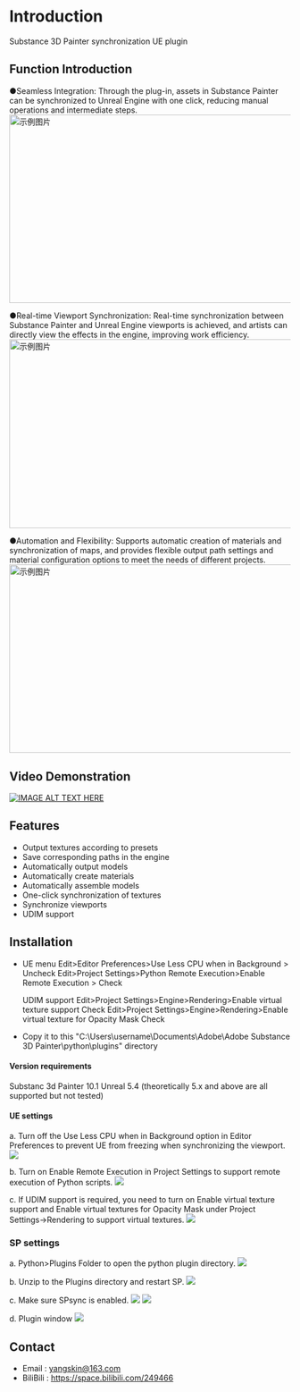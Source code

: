# Introduction

Substance 3D Painter synchronization UE plugin<br>

## Function Introduction
●Seamless Integration:
Through the plug-in, assets in Substance Painter can be synchronized to Unreal Engine with one click, reducing manual operations and intermediate steps.
<img src="doc/1.gif" width="600" height="337.5" alt="示例图片">

●Real-time Viewport Synchronization:
Real-time synchronization between Substance Painter and Unreal Engine viewports is achieved, and artists can directly view the effects in the engine, improving work efficiency.
<img src="doc/2.gif" width="600" height="337.5" alt="示例图片">

●Automation and Flexibility:
Supports automatic creation of materials and synchronization of maps, and provides flexible output path settings and material configuration options to meet the needs of different projects.
<img src="doc/3.gif" width="600" height="337.5" alt="示例图片">

## Video Demonstration
[![IMAGE ALT TEXT HERE](https://img.youtube.com/vi/K-tsUKiZ9qc/0.jpg)](https://www.youtube.com/watch?v=K-tsUKiZ9qc)<br>

## Features
- Output textures according to presets
- Save corresponding paths in the engine
- Automatically output models
- Automatically create materials
- Automatically assemble models
- One-click synchronization of textures
- Synchronize viewports
- UDIM support

## Installation
- UE menu 
  Edit>Editor Preferences>Use Less CPU when in Background > Uncheck
  Edit>Project Settings>Python Remote Execution>Enable Remote Execution > Check
  
  UDIM support
  Edit>Project Settings>Engine>Rendering>Enable virtual texture support Check
  Edit>Project Settings>Engine>Rendering>Enable virtual texture for Opacity Mask Check

- Copy it to this "C:\Users\username\Documents\Adobe\Adobe Substance 3D Painter\python\plugins" directory

#### Version requirements
  Substanc 3d Painter 10.1
  Unreal 5.4 (theoretically 5.x and above are all supported but not tested)
#### UE settings

a. Turn off the Use Less CPU when in Background option in Editor Preferences to prevent UE from freezing when synchronizing the viewport.
![](doc/4.png)

b. Turn on Enable Remote Execution in Project Settings to support remote execution of Python scripts.
![](doc/5.png)

c. If UDIM support is required, you need to turn on Enable virtual texture support and Enable virtual textures for Opacity Mask under Project Settings->Rendering to support virtual textures.
![](doc/6.png)

### SP settings
a. Python>Plugins Folder to open the python plugin directory.
![](doc/7.png)

b. Unzip to the Plugins directory and restart SP.
![](doc/8.png)

c. Make sure SPsync is enabled.
![](doc/9.png)
![](doc/10.png)

d. Plugin window
![](doc/11.png)


## Contact
- Email    : yangskin@163.com
- BiliBili : https://space.bilibili.com/249466




